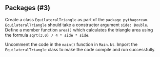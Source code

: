 ## Packages (#3)

Create a class `EquilateralTriangle` as part of the `package pythagorean`.
`EquilateralTriangle` should take a constructor argument `side: Double`. Define
a member function `area()` which calculates the triangle area using the formula
`sqrt(3.0) / 4 * side * side`.

Uncomment the code in the `main()` function in `Main.kt`. Import the
`EquilateralTriangle` class to make the code compile and run successfully.